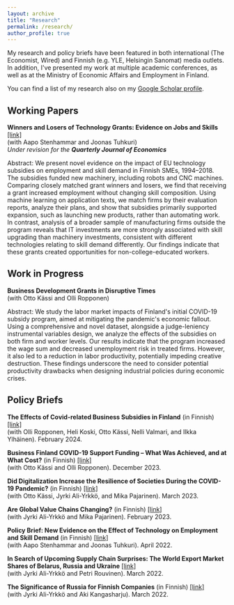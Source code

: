 ```yaml
---
layout: archive
title: "Research"
permalink: /research/
author_profile: true
---
```


My research and policy briefs have been featured in both international (The Economist, Wired) and Finnish (e.g. YLE, Helsingin Sanomat) media outlets. In addition, I've presented my work at multiple academic conferences, as well as at the Ministry of Economic Affairs and Employment in Finland.

You can find a list of my research also on my [Google Scholar profile](https://scholar.google.fi/citations?user=BWlNAqgAAAAJ&hl=en "Google Scholar").


## Working Papers

<p id="single-spaced">
<b>Winners and Losers of Technology Grants: Evidence on Jobs and Skills</b> <a href="https://www.rfberlin.com/wp-content/uploads/2025/02/25004.pdf">[link]</a><br>
(with Aapo Stenhammar and Joonas Tuhkuri)<br>
<em>Under revision for the <b>Quarterly Journal of Economics</b></em><br>
</p>

Abstract: We present novel evidence on the impact of EU technology subsidies on employment and skill demand in Finnish SMEs, 1994–2018. The subsidies funded new machinery, including robots and CNC machines. Comparing closely matched grant winners and losers, we find that receiving a grant increased employment without changing skill composition. Using machine learning on application texts, we match firms by their evaluation reports, analyze their plans, and show that subsidies primarily supported expansion, such as launching new products, rather than automating work. In contrast, analysis of a broader sample of manufacturing firms outside the program reveals that IT investments are more strongly associated with skill upgrading than machinery investments, consistent with different technologies relating to skill demand differently. Our findings indicate that these grants created opportunities for non-college-educated workers.

## Work in Progress

<p id="single-spaced">
<b>Business Development Grants in Disruptive Times</b><br>
(with Otto Kässi and Olli Ropponen)<br>
</p>

Abstract: We study the labor market impacts of Finland's initial COVID-19 subsidy program, aimed at mitigating the pandemic's economic fallout. Using a comprehensive and novel dataset, alongside a judge-leniency instrumental variables design, we analyze the effects of the subsidies on both firm and worker levels. Our results indicate that the program increased the wage sum and decreased unemployment risk in treated firms. However, it also led to a reduction in labor productivity, potentially impeding creative destruction. These findings underscore the need to consider potential productivity drawbacks when designing industrial policies during economic crises.

## Policy Briefs

<p id="single-spaced">
<b>The Effects of Covid-related Business Subsidies in Finland</b> (in Finnish) <a href="https://www.etla.fi/wp-content/uploads/ETLA-Raportit-Reports-145.pdf">[link]</a><br>
(with Olli Ropponen, Heli Koski, Otto Kässi, Nelli Valmari, and Ilkka Ylhäinen). February 2024.<br>
</p>

<p id="single-spaced">
<b>Business Finland COVID-19 Support Funding – What Was Achieved, and at What Cost?</b> (in Finnish) <a href="https://www.etla.fi/wp-content/uploads/ETLA-Muistio-Brief-131.pdf">[link]</a><br>
(with Otto Kässi and Olli Ropponen). December 2023.<br>
</p>

<p id="single-spaced">
<b>Did Digitalization Increase the Resilience of Societies During the COVID-19 Pandemic?</b> (in Finnish) <a href="https://www.etla.fi/wp-content/uploads/ETLA-Muistio-Brief-119.pdf">[link]</a><br>
(with Otto Kässi, Jyrki Ali-Yrkkö, and Mika Pajarinen). March 2023.<br>
</p>

<p id="single-spaced">
<b>Are Global Value Chains Changing?</b> (in Finnish) <a href="https://www.etla.fi/wp-content/uploads/ETLA-Raportit-Reports-135.pdf">[link]</a><br>
(with Jyrki Ali-Yrkkö and Mika Pajarinen). February 2023.<br>
</p>

<p id="single-spaced">
<b>Policy Brief: New Evidence on the Effect of Technology on Employment and Skill Demand</b> (in Finnish) <a href="https://www.etla.fi/wp-content/uploads/ETLA-Muistio-Brief-108.pdf">[link]</a><br>
(with Aapo Stenhammar and Joonas Tuhkuri). April 2022.<br>
</p>

<p id="single-spaced">
<b>In Search of Upcoming Supply Chain Surprises: The World Export Market Shares of Belarus, Russia and Ukraine</b> <a href="https://www.etla.fi/wp-content/uploads/ETLA-Muistio-Brief-107.pdf">[link]</a><br>
(with Jyrki Ali-Yrkkö and Petri Rouvinen). March 2022.<br>
</p>

<p id="single-spaced">
<b>The Significance of Russia for Finnish Companies</b> (in Finnish) <a href="https://www.etla.fi/wp-content/uploads/ETLA-Muistio-Brief-105.pdf">[link]</a><br>
(with Jyrki Ali-Yrkkö and Aki Kangasharju). March 2022.<br>
</p>